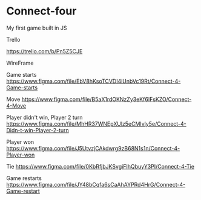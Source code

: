 # Connect-four
My first game built in JS



Trello

https://trello.com/b/Pn5Z5CJE

WireFrame

Game starts
https://www.figma.com/file/EbV8hKsoTCVDI4iUnbVc19Rt/Connect-4-Game-starts

Move
https://www.figma.com/file/B5aX1rdOKNzZy3eKf6IFsKZO/Connect-4-Move

Player didn't win, Player 2 turn
https://www.figma.com/file/MhHR37WNEpXUlz5eCMIvly5e/Connect-4-Didn-t-win-Player-2-turn

Player won
https://www.figma.com/file/J5UtvzjCAkdwrg9zB68N1s1n/Connect-4-Player-won

Tie
https://www.figma.com/file/0KbRfjbJKSvgiFIhQbuyY3PI/Connect-4-Tie

Game restarts
https://www.figma.com/file/JY48bCqfa6sCaAhAYPRd4HrG/Connect-4-Game-restart
